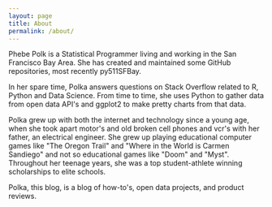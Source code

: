 ```yaml
---
layout: page
title: About
permalink: /about/
---
```


Phebe Polk is a Statistical Programmer living and working in the San Francisco Bay Area. She has created and maintained some GitHub repositories, most recently py511SFBay.

In her spare time, Polka answers questions on Stack Overflow related to R, Python and Data Science.  From time to time, she uses Python to gather data from open data API's and ggplot2 to make pretty charts from that data.

Polka grew up with both the internet and technology since a young age, when she took apart motor's and old broken cell phones and vcr's with her father, an electrical engineer.  She grew up playing educational computer games like "The Oregon Trail" and "Where in the World is Carmen Sandiego" and not so educational games like "Doom" and "Myst".  Throughout her teenage years, she was a top student-athlete winning scholarships to elite schools.

Polka, this blog, is a blog of how-to's, open data projects, and product reviews.